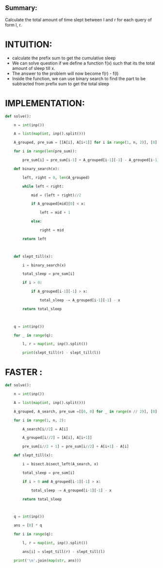 ## Summary:
Calculate the total amount of time slept between l and r for each query of form l, r.

# INTUITION:
- calculate the prefix sum to get the cumulative sleep 
- We can solve question if we define a function f(x) such that its the total amount of sleep till x. 
- The answer to the problem will now become f(r) - f(l)
- Inside the function, we can use binary search to find the part to be subtracted from prefix sum to get the total sleep

# IMPLEMENTATION:
```python
def solve():

    n = int(inp())

    A = list(map(int, inp().split()))

    A_grouped, pre_sum = [[A[i], A[i+1]] for i in range(1, n, 2)], [0] * (n // 2 + 1)

    for i in range(len(pre_sum)):

        pre_sum[i] = pre_sum[i-1] + A_grouped[i-1][-1] - A_grouped[i-1][0]

    def binary_search(x):

        left, right = 0, len(A_grouped)

        while left < right:

            mid = (left + right)//2

            if A_grouped[mid][0] < x:

                left = mid + 1

            else:

                right = mid

        return left

  

    def slept_till(x):

        i = binary_search(x)

        total_sleep = pre_sum[i]

        if i > 0:

            if A_grouped[i-1][-1] > x:

                total_sleep -= A_grouped[i-1][-1] - x

        return total_sleep

  

    q = int(inp())

    for _ in range(q):

        l, r = map(int, inp().split())

        print(slept_till(r) - slept_till(l))
```

# FASTER :
```python
def solve():

    n = int(inp())

    A = list(map(int, inp().split()))

    A_grouped, A_search, pre_sum =[[0, 0] for _ in range(n // 2)], [0] * (n // 2), [0] * (n // 2 + 1)

    for i in range(1, n, 2):

        A_search[i//2] = A[i]

        A_grouped[i//2] = [A[i], A[i+1]]

        pre_sum[i//2 + 1] = pre_sum[i//2] + A[i+1] - A[i]

    def slept_till(x):

        i = bisect.bisect_left(A_search, x)

        total_sleep = pre_sum[i]

        if i > 0 and A_grouped[i-1][-1] > x:

            total_sleep -= A_grouped[i-1][-1] - x

        return total_sleep

  

    q = int(inp())

    ans = [0] * q

    for i in range(q):

        l, r = map(int, inp().split())

        ans[i] = slept_till(r) - slept_till(l)

    print('\n'.join(map(str, ans)))
```